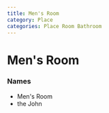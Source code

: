 ```yaml
---
title: Men's Room
category: Place
categories: Place Room Bathroom
---
```

# Men's Room
### Names
- Men's Room
- the John